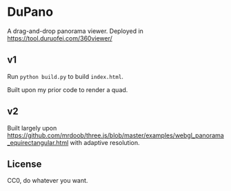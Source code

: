 # DuPano

A drag-and-drop panorama viewer.
Deployed in <https://tool.duruofei.com/360viewer/>

## v1

Run `python build.py` to build `index.html`.

Built upon my prior code to render a quad.

## v2

Built largely upon <https://github.com/mrdoob/three.js/blob/master/examples/webgl_panorama_equirectangular.html> with adaptive resolution.

## License

CC0, do whatever you want.
